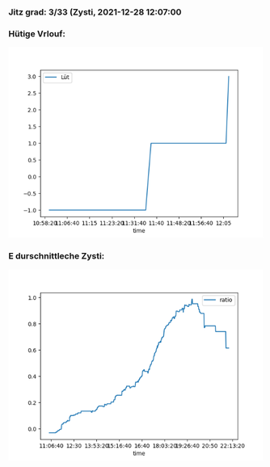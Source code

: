 ### Jitz grad: 3/33 (Zysti, 2021-12-28 12:07:00

### Hütige Vrlouf:
![Graph](Today.png)

### E durschnittleche Zysti:
![Graph](Zysti.png)